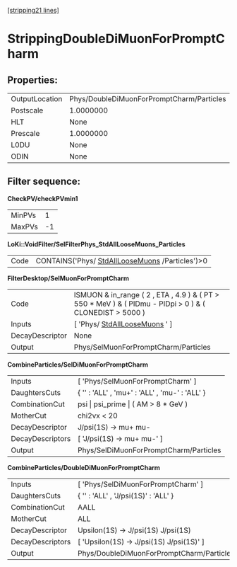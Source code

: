 [[stripping21 lines]](./stripping21-leptonic)

# StrippingDoubleDiMuonForPromptCharm

## Properties:

|                |                                           |
|----------------|-------------------------------------------|
| OutputLocation | Phys/DoubleDiMuonForPromptCharm/Particles |
| Postscale      | 1.0000000                                 |
| HLT            | None                                      |
| Prescale       | 1.0000000                                 |
| L0DU           | None                                      |
| ODIN           | None                                      |

## Filter sequence:

**CheckPV/checkPVmin1**

|        |     |
|--------|-----|
| MinPVs | 1   |
| MaxPVs | -1  |

**LoKi::VoidFilter/SelFilterPhys_StdAllLooseMuons_Particles**

|      |                                                                                    |
|------|------------------------------------------------------------------------------------|
| Code | CONTAINS('Phys/ [StdAllLooseMuons](./stripping21-stdallloosemuons) /Particles')\>0 |

**FilterDesktop/SelMuonForPromptCharm**

|                 |                                                                                                             |
|-----------------|-------------------------------------------------------------------------------------------------------------|
| Code            | ISMUON & in_range ( 2 , ETA , 4.9 ) & ( PT \> 550 \* MeV ) & ( PIDmu - PIDpi \> 0 ) & ( CLONEDIST \> 5000 ) |
| Inputs          | [ 'Phys/ [StdAllLooseMuons](./stripping21-stdallloosemuons) ' ]                                           |
| DecayDescriptor | None                                                                                                        |
| Output          | Phys/SelMuonForPromptCharm/Particles                                                                        |

**CombineParticles/SelDiMuonForPromptCharm**

|                  |                                                |
|------------------|------------------------------------------------|
| Inputs           | [ 'Phys/SelMuonForPromptCharm' ]             |
| DaughtersCuts    | { '' : 'ALL' , 'mu+' : 'ALL' , 'mu-' : 'ALL' } |
| CombinationCut   | psi \| psi_prime \| ( AM \> 8 \* GeV )         |
| MotherCut        | chi2vx \< 20                                   |
| DecayDescriptor  | J/psi(1S) -\> mu+ mu-                          |
| DecayDescriptors | [ 'J/psi(1S) -\> mu+ mu-' ]                  |
| Output           | Phys/SelDiMuonForPromptCharm/Particles         |

**CombineParticles/DoubleDiMuonForPromptCharm**

|                  |                                             |
|------------------|---------------------------------------------|
| Inputs           | [ 'Phys/SelDiMuonForPromptCharm' ]        |
| DaughtersCuts    | { '' : 'ALL' , 'J/psi(1S)' : 'ALL' }        |
| CombinationCut   | AALL                                        |
| MotherCut        | ALL                                         |
| DecayDescriptor  | Upsilon(1S) -\> J/psi(1S) J/psi(1S)         |
| DecayDescriptors | [ 'Upsilon(1S) -\> J/psi(1S) J/psi(1S)' ] |
| Output           | Phys/DoubleDiMuonForPromptCharm/Particles   |
